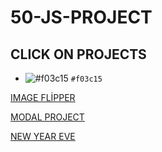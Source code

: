 
# 50-JS-PROJECT

## CLICK ON PROJECTS

- ![#f03c15](https://via.placeholder.com/15/f03c15/000000?text=+) `#f03c15`




[IMAGE FLİPPER](https://fuzzlex.github.io/50-JS-PROJECT/Image_Flipper)  <br/>

[MODAL PROJECT](https://fuzzlex.github.io/50-JS-PROJECT/Modal__project)  <br/>

[NEW YEAR EVE](https://fuzzlex.github.io/50-JS-PROJECT/New_year_eve)  <br/>
 <br/>
